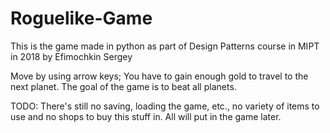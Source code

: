 # Roguelike-Game
This is the game made in python as part of Design Patterns course in MIPT in 2018 by Efimochkin Sergey

Move by using arrow keys; You have to gain enough gold to travel to the next planet. The goal of the game is to beat all planets. 

TODO: There's still no saving, loading the game, etc., no variety of items to use and no shops to buy this stuff in. All will put in the game later. 
